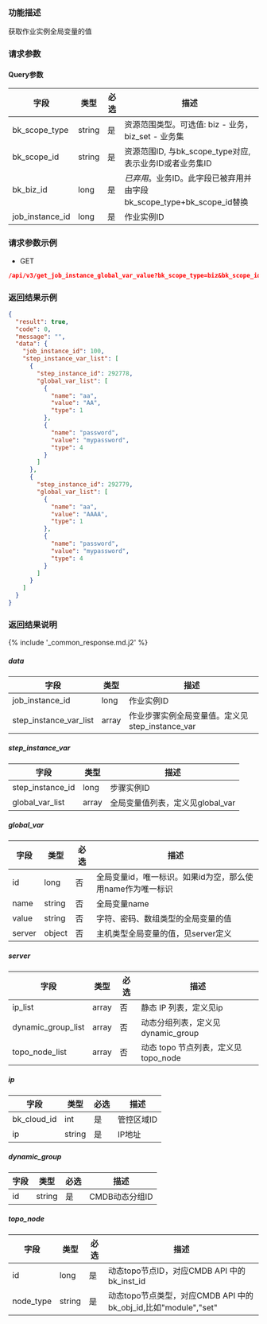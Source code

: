 ### 功能描述

获取作业实例全局变量的值

### 请求参数

#### Query参数

| 字段              | 类型     | 必选 | 描述                                                |
|-----------------|--------|----|---------------------------------------------------|
| bk_scope_type   | string | 是  | 资源范围类型。可选值: biz - 业务，biz_set - 业务集                |
| bk_scope_id     | string | 是  | 资源范围ID, 与bk_scope_type对应, 表示业务ID或者业务集ID           |
| bk_biz_id       | long   | 是  | *已弃用*。业务ID。此字段已被弃用并由字段bk_scope_type+bk_scope_id替换 |
| job_instance_id | long   | 是  | 作业实例ID                                            |

### 请求参数示例

- GET

```json
/api/v3/get_job_instance_global_var_value?bk_scope_type=biz&bk_scope_id=1&job_instance_id=100
```

### 返回结果示例

```json
{
  "result": true,
  "code": 0,
  "message": "",
  "data": {
    "job_instance_id": 100,
    "step_instance_var_list": [
      {
        "step_instance_id": 292778,
        "global_var_list": [
          {
            "name": "aa",
            "value": "AA",
            "type": 1
          },
          {
            "name": "password",
            "value": "mypassword",
            "type": 4
          }
        ]
      },
      {
        "step_instance_id": 292779,
        "global_var_list": [
          {
            "name": "aa",
            "value": "AAAA",
            "type": 1
          },
          {
            "name": "password",
            "value": "mypassword",
            "type": 4
          }
        ]
      }
    ]
  }
}

```

### 返回结果说明

{% include '_common_response.md.j2' %}

##### data

| 字段                     | 类型    | 描述                               |
|------------------------|-------|----------------------------------|
| job_instance_id        | long  | 作业实例ID                           |
| step_instance_var_list | array | 作业步骤实例全局变量值。定义见step_instance_var |

##### step_instance_var

| 字段               | 类型    | 描述                    |
|------------------|-------|-----------------------|
| step_instance_id | long  | 步骤实例ID                |
| global_var_list  | array | 全局变量值列表，定义见global_var |

##### global_var

| 字段     | 类型     | 必选 | 描述                                |
|--------|--------|----|-----------------------------------|
| id     | long   | 否  | 全局变量id，唯一标识。如果id为空，那么使用name作为唯一标识 |
| name   | string | 否  | 全局变量name                          |
| value  | string | 否  | 字符、密码、数组类型的全局变量的值                 |
| server | object | 否  | 主机类型全局变量的值，见server定义              |

##### server

| 字段                 | 类型    | 必选 | 描述                        |
|--------------------|-------|----|---------------------------|
| ip_list            | array | 否  | 静态 IP 列表，定义见ip            |
| dynamic_group_list | array | 否  | 动态分组列表，定义见dynamic_group   |
| topo_node_list     | array | 否  | 动态 topo 节点列表，定义见topo_node |

##### ip

| 字段          | 类型     | 必选 | 描述     |
|-------------|--------|----|--------|
| bk_cloud_id | int    | 是  | 管控区域ID |
| ip          | string | 是  | IP地址   |

##### dynamic_group

| 字段 | 类型     | 必选 | 描述         |
|----|--------|----|------------|
| id | string | 是  | CMDB动态分组ID |

##### topo_node

| 字段        | 类型     | 必选 | 描述                                                  |
|-----------|--------|----|-----------------------------------------------------|
| id        | long   | 是  | 动态topo节点ID，对应CMDB API 中的 bk_inst_id                 |
| node_type | string | 是  | 动态topo节点类型，对应CMDB API 中的 bk_obj_id,比如"module","set" |